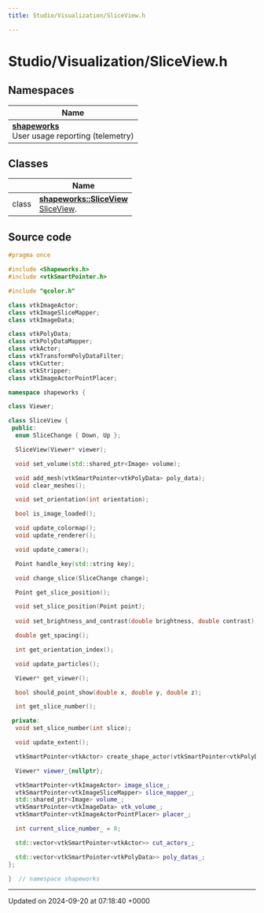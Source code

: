 ```yaml
---
title: Studio/Visualization/SliceView.h

---
```


# Studio/Visualization/SliceView.h



## Namespaces

| Name           |
| -------------- |
| **[shapeworks](../Namespaces/namespaceshapeworks.md)** <br>User usage reporting (telemetry)  |

## Classes

|                | Name           |
| -------------- | -------------- |
| class | **[shapeworks::SliceView](../Classes/classshapeworks_1_1SliceView.md)** <br>[SliceView]().  |




## Source code

```cpp
#pragma once

#include <Shapeworks.h>
#include <vtkSmartPointer.h>

#include "qcolor.h"

class vtkImageActor;
class vtkImageSliceMapper;
class vtkImageData;

class vtkPolyData;
class vtkPolyDataMapper;
class vtkActor;
class vtkTransformPolyDataFilter;
class vtkCutter;
class vtkStripper;
class vtkImageActorPointPlacer;

namespace shapeworks {

class Viewer;

class SliceView {
 public:
  enum SliceChange { Down, Up };

  SliceView(Viewer* viewer);

  void set_volume(std::shared_ptr<Image> volume);

  void add_mesh(vtkSmartPointer<vtkPolyData> poly_data);
  void clear_meshes();

  void set_orientation(int orientation);

  bool is_image_loaded();

  void update_colormap();
  void update_renderer();

  void update_camera();

  Point handle_key(std::string key);

  void change_slice(SliceChange change);

  Point get_slice_position();

  void set_slice_position(Point point);
  
  void set_brightness_and_contrast(double brightness, double contrast);

  double get_spacing();

  int get_orientation_index();

  void update_particles();

  Viewer* get_viewer();

  bool should_point_show(double x, double y, double z);

  int get_slice_number();

 private:
  void set_slice_number(int slice);

  void update_extent();

  vtkSmartPointer<vtkActor> create_shape_actor(vtkSmartPointer<vtkPolyData> poly_data, QColor color);

  Viewer* viewer_{nullptr};

  vtkSmartPointer<vtkImageActor> image_slice_;
  vtkSmartPointer<vtkImageSliceMapper> slice_mapper_;
  std::shared_ptr<Image> volume_;
  vtkSmartPointer<vtkImageData> vtk_volume_;
  vtkSmartPointer<vtkImageActorPointPlacer> placer_;

  int current_slice_number_ = 0;

  std::vector<vtkSmartPointer<vtkActor>> cut_actors_;

  std::vector<vtkSmartPointer<vtkPolyData>> poly_datas_;
};

}  // namespace shapeworks
```


-------------------------------

Updated on 2024-09-20 at 07:18:40 +0000
